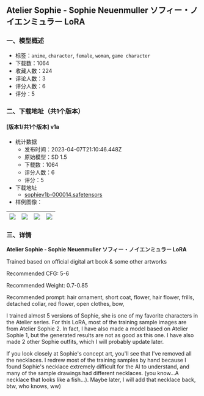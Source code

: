 ## Atelier Sophie - Sophie Neuenmuller ソフィー・ノイエンミュラー LoRA
### 一、模型概述

- 标签：`anime`, `character`, `female`, `woman`, `game character`
- 下载数：1064
- 收藏人数：224
- 评论人数：3
- 评分人数：6
- 评分：5

### 二、下载地址（共1个版本）

#### [版本1/共1个版本] v1a

- 统计数据
  - 发布时间：2023-04-07T21:10:46.448Z
  - 原始模型：SD 1.5
  - 下载数：1064
  - 评分人数：6
  - 评分：5
- 下载地址
  - [sophiev1b-000014.safetensors](https://civitai.com/api/download/models/39443)
- 样例图像：

| <img src="https://image.civitai.com/xG1nkqKTMzGDvpLrqFT7WA/c99f5248-323d-4f3b-7ae7-dd09ddbba600/width=450/436945.jpeg" /> | <img src="https://image.civitai.com/xG1nkqKTMzGDvpLrqFT7WA/455a21a6-1ea9-406c-0afd-873298f78200/width=450/436940.jpeg" /> | <img src="https://image.civitai.com/xG1nkqKTMzGDvpLrqFT7WA/a28b96f3-58ee-4e02-a8f6-d4718ad82500/width=450/436944.jpeg" /> | <img src="https://image.civitai.com/xG1nkqKTMzGDvpLrqFT7WA/bb5bf90e-88ec-4daa-e909-622a9ab76700/width=450/436942.jpeg" /> |
| ---- | ---- | ---- | ---- |


### 三、详情
<p><strong>Atelier Sophie - Sophie Neuenmuller ソフィー・ノイエンミュラー LoRA</strong></p><p>Trained based on official digital art book &amp; some other artworks</p><p>Recommended CFG: 5-6</p><p>Recommended Weight: 0.7-0.85 </p><p>Recommended prompt: hair ornament, short coat, flower, hair flower, frills, detached collar, red flower, open clothes, bow,</p><p>I trained almost 5 versions of Sophie, she is one of my favorite characters in the Atelier series. For this LoRA, most of the training sample images are from Atelier Sophie 2. In fact, I have also made a model based on Atelier Sophie 1, but the generated results are not as good as this one. I have also made 2 other Sophie outfits, which I will probably update later.</p><p>If you look closely at Sophie's concept art, you'll see that I've removed all the necklaces. I redrew most of the training samples by hand because I found Sophie's necklace extremely difficult for the AI to understand, and many of the sample drawings had different necklaces. (you know...A necklace that looks like a fish...). Maybe later, I will add that necklace back, btw, who knows, ww)</p><p></p>
